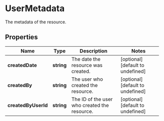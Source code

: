 # UserMetadata

The metadata of the resource.
## Properties
| Name | Type | Description | Notes |
| ------------ | ------------- | ------------- | ------------- |
| **createdDate** | **string** | The date the resource was created. | [optional] [default to undefined] |
| **createdBy** | **string** | The user who created the resource. | [optional] [default to undefined] |
| **createdByUserId** | **string** | The ID of the user who created the resource. | [optional] [default to undefined] |


